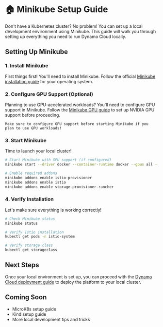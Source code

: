 <!--
SPDX-FileCopyrightText: Copyright (c) 2025 NVIDIA CORPORATION & AFFILIATES. All rights reserved.
SPDX-License-Identifier: Apache-2.0

Licensed under the Apache License, Version 2.0 (the "License");
you may not use this file except in compliance with the License.
You may obtain a copy of the License at

http://www.apache.org/licenses/LICENSE-2.0

Unless required by applicable law or agreed to in writing, software
distributed under the License is distributed on an "AS IS" BASIS,
WITHOUT WARRANTIES OR CONDITIONS OF ANY KIND, either express or implied.
See the License for the specific language governing permissions and
limitations under the License.
-->

# 🏠 Minikube Setup Guide

Don't have a Kubernetes cluster? No problem! You can set up a local development environment using Minikube. This guide will walk you through setting up everything you need to run Dynamo Cloud locally.

## Setting Up Minikube

### 1. Install Minikube
First things first! You'll need to install Minikube. Follow the official [Minikube installation guide](https://minikube.sigs.k8s.io/docs/start/) for your operating system.

### 2. Configure GPU Support (Optional)
Planning to use GPU-accelerated workloads? You'll need to configure GPU support in Minikube. Follow the [Minikube GPU guide](https://minikube.sigs.k8s.io/docs/tutorials/nvidia/) to set up NVIDIA GPU support before proceeding.

```{admonition} Tip
Make sure to configure GPU support before starting Minikube if you plan to use GPU workloads!
```

### 3. Start Minikube
Time to launch your local cluster!

```bash
# Start Minikube with GPU support (if configured)
minikube start --driver docker --container-runtime docker --gpus all --memory=16000mb --cpus=8

# Enable required addons
minikube addons enable istio-provisioner
minikube addons enable istio
minikube addons enable storage-provisioner-rancher
```

### 4. Verify Installation
Let's make sure everything is working correctly!

```bash
# Check Minikube status
minikube status

# Verify Istio installation
kubectl get pods -n istio-system

# Verify storage class
kubectl get storageclass
```

## Next Steps

Once your local environment is set up, you can proceed with the [Dynamo Cloud deployment guide](./dynamo_cloud.md) to deploy the platform to your local cluster.

## Coming Soon

- MicroK8s setup guide
- Kind setup guide
- More local development tips and tricks
